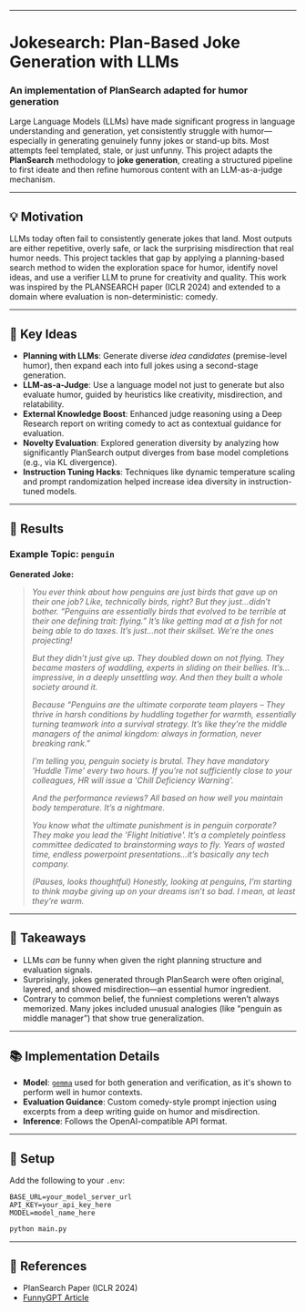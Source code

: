 
---

# Jokesearch: Plan-Based Joke Generation with LLMs

### An implementation of PlanSearch adapted for humor generation

Large Language Models (LLMs) have made significant progress in language understanding and generation, yet consistently struggle with humor—especially in generating genuinely funny jokes or stand-up bits. Most attempts feel templated, stale, or just unfunny. This project adapts the **PlanSearch** methodology to **joke generation**, creating a structured pipeline to first ideate and then refine humorous content with an LLM-as-a-judge mechanism.

---

## 💡 Motivation

LLMs today often fail to consistently generate jokes that land. Most outputs are either repetitive, overly safe, or lack the surprising misdirection that real humor needs. This project tackles that gap by applying a planning-based search method to widen the exploration space for humor, identify novel ideas, and use a verifier LLM to prune for creativity and quality. This work was inspired by the PLANSEARCH paper (ICLR 2024) and extended to a domain where evaluation is non-deterministic: comedy.

---

## 🧠 Key Ideas

* **Planning with LLMs**: Generate diverse *idea candidates* (premise-level humor), then expand each into full jokes using a second-stage generation.
* **LLM-as-a-Judge**: Use a language model not just to generate but also evaluate humor, guided by heuristics like creativity, misdirection, and relatability.
* **External Knowledge Boost**: Enhanced judge reasoning using a Deep Research report on writing comedy to act as contextual guidance for evaluation.
* **Novelty Evaluation**: Explored generation diversity by analyzing how significantly PlanSearch output diverges from base model completions (e.g., via KL divergence).
* **Instruction Tuning Hacks**: Techniques like dynamic temperature scaling and prompt randomization helped increase idea diversity in instruction-tuned models.

---

## 🧪 Results

### Example Topic: `penguin`

**Generated Joke:**

> *You ever think about how penguins are just birds that gave up on their one job? Like, technically birds, right? But they just…didn’t bother. “Penguins are essentially birds that evolved to be terrible at their one defining trait: flying.” It’s like getting mad at a fish for not being able to do taxes. It’s just…not their skillset. We’re the ones projecting!*
>
> *But they didn’t just give up. They doubled down on not flying. They became masters of waddling, experts in sliding on their bellies. It’s…impressive, in a deeply unsettling way. And then they built a whole society around it.*
>
> *Because “Penguins are the ultimate corporate team players – They thrive in harsh conditions by huddling together for warmth, essentially turning teamwork into a survival strategy. It’s like they’re the middle managers of the animal kingdom: always in formation, never breaking rank.”*
>
> *I’m telling you, penguin society is brutal. They have mandatory 'Huddle Time' every two hours. If you’re not sufficiently close to your colleagues, HR will issue a 'Chill Deficiency Warning'.*
>
> *And the performance reviews? All based on how well you maintain body temperature. It’s a nightmare.*
>
> *You know what the ultimate punishment is in penguin corporate? They make you lead the 'Flight Initiative'. It’s a completely pointless committee dedicated to brainstorming ways to fly. Years of wasted time, endless powerpoint presentations…it’s basically any tech company.*
>
> *(Pauses, looks thoughtful)*
> *Honestly, looking at penguins, I’m starting to think maybe giving up on your dreams isn’t so bad. I mean, at least they’re warm.*

---

## 🤯 Takeaways

* LLMs *can* be funny when given the right planning structure and evaluation signals.
* Surprisingly, jokes generated through PlanSearch were often original, layered, and showed misdirection—an essential humor ingredient.
* Contrary to common belief, the funniest completions weren’t always memorized. Many jokes included unusual analogies (like “penguin as middle manager”) that show true generalization.

---

## 📚 Implementation Details

* **Model**: [`gemma`](https://aclanthology.org/2025.cmcl-1.6.pdf) used for both generation and verification, as it's shown to perform well in humor contexts.
* **Evaluation Guidance**: Custom comedy-style prompt injection using excerpts from a deep writing guide on humor and misdirection.
* **Inference**: Follows the OpenAI-compatible API format.

---

## 🔧 Setup

Add the following to your `.env`:

```dotenv
BASE_URL=your_model_server_url
API_KEY=your_api_key_here
MODEL=model_name_here
```

```bash
python main.py
```
---

## 📎 References

* PlanSearch Paper (ICLR 2024)
* [FunnyGPT Article](https://freedium.cfd/https://medium.com/the-generator/how-i-built-funnygpt-an-ai-model-that-writes-standup-comedy-462e4485fd93)
